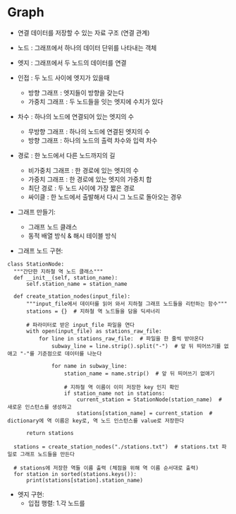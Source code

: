 # Graph
  - 연결 데이터를 저장할 수 있는 자료 구조 (연결 관계)
  - 노드 : 그래프에서 하나의 데이터 단위를 나타내는 객체
  - 엣지 : 그래프에서 두 노드의 데이터를 연결
  - 인접 : 두 노드 사이에 엣지가 있을때
    - 방향 그래프 : 엣지들이 방향을 갖는다
    - 가중치 그래프 : 두 노드들을 잇는 엣지에 수치가 있다
  - 차수 : 하나의 노드에 연결되어 있는 엣지의 수 
    - 무방향 그래프 : 하나의 노드에 연결된 엣지의 수
    - 방향 그래프 : 하나의 노드의 출력 차수와 입력 차수
  - 경로 : 한 노드에서 다른 노드까지의 길
    - 비가중치 그래프 : 한 경로에 있는 엣지의 수
    - 가중치 그래프 : 한 경로에 있는 엣지의 가중치 합
    - 최단 경로 : 두 노드 사이에 가장 짧은 경로
    - 싸이클 : 한 노드에서 출발해서 다시 그 노드로 돌아오는 경우
  - 그래프 만들기:
    - 그래프 노드 클래스
    - 동적 배열 방식 & 해시 테이블 방식
    
  - 그래프 노드 구현:
  ```
  class StationNode:
    """간단한 지하철 역 노드 클래스"""
    def __init__(self, station_name):
        self.station_name = station_name
        
    def create_station_nodes(input_file):
        """input_file에서 데이터를 읽어 와서 지하철 그래프 노드들을 리턴하는 함수"""
        stations = {}  # 지하철 역 노드들을 담을 딕셔너리

        # 파라미터로 받은 input_file 파일을 연다
        with open(input_file) as stations_raw_file:
            for line in stations_raw_file:  # 파일을 한 줄씩 받아온다
                subway_line = line.strip().split("-")  # 앞 뒤 띄어쓰기를 없애고 "-"를 기준점으로 데이터를 나눈다

                for name in subway_line:
                    station_name = name.strip()  # 앞 뒤 띄어쓰기 없애기

                    # 지하철 역 이름이 이미 저장한 key 인지 확인
                    if station_name not in stations:
                        current_station = StationNode(station_name)  # 새로운 인스턴스를 생성하고
                        stations[station_name] = current_station  # dictionary에 역 이름은 key로, 역 노드 인스턴스를 value로 저장한다

        return stations

    stations = create_station_nodes("./stations.txt")  # stations.txt 파일로 그래프 노드들을 만든다

    # stations에 저장한 역들 이름 출력 (체점을 위해 역 이름 순서대로 출력)
    for station in sorted(stations.keys()):
        print(stations[station].station_name)
  ```
  
  - 엣지 구현:
    - 입접 행렬:
      1.각 노드를
